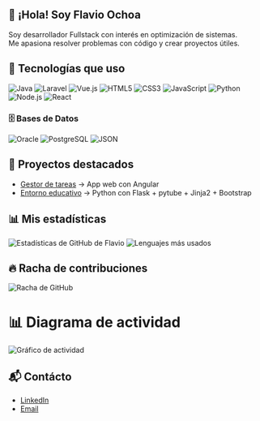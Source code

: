 ## 👋 ¡Hola! Soy Flavio Ochoa  
Soy desarrollador Fullstack con interés en optimización de sistemas.  
Me apasiona resolver problemas con código y crear proyectos útiles.
## 🚀 Tecnologías que uso
![Java](https://img.shields.io/badge/Java-ED8B00?logo=java&logoColor=white)
![Laravel](https://img.shields.io/badge/Laravel-FF2D20?logo=laravel&logoColor=white)
![Vue.js](https://img.shields.io/badge/Vue.js-35495E?logo=vue.js&logoColor=4FC08D)
![HTML5](https://img.shields.io/badge/HTML5-E34F26?logo=html5&logoColor=white)
![CSS3](https://img.shields.io/badge/CSS3-1572B6?logo=css3&logoColor=white)
![JavaScript](https://img.shields.io/badge/JavaScript-F7DF1E?logo=javascript&logoColor=black)
![Python](https://img.shields.io/badge/Python-3776AB?logo=python&logoColor=white)
![Node.js](https://img.shields.io/badge/Node.js-339933?logo=node.js&logoColor=white)
![React](https://img.shields.io/badge/React-20232A?logo=react&logoColor=61DAFB)
### 🗄️ Bases de Datos
![Oracle](https://img.shields.io/badge/Oracle-F80000?logo=oracle&logoColor=white)
![PostgreSQL](https://img.shields.io/badge/PostgreSQL-316192?logo=postgresql&logoColor=white)
![JSON](https://img.shields.io/badge/JSON-000000?logo=json&logoColor=white)
## 📌 Proyectos destacados
- [Gestor de tareas](https://github.com/flavioOchoa1/crud) → App web con Angular
- [Entorno educativo](https://github.com/flavioOchoa1/youtube_downloader_web) → Python con Flask  + pytube + Jinja2  + Bootstrap 
## 📊 Mis estadísticas
![Estadísticas de GitHub de Flavio](https://github-readme-stats.vercel.app/api?username=flavioOchoa1&show_icons=true&theme=tokyonight&locale=es)
![Lenguajes más usados](https://github-readme-stats.vercel.app/api/top-langs/?username=flavioOchoa1&layout=compact&theme=tokyonight&locale=es)
## 🔥 Racha de contribuciones
![Racha de GitHub](https://streak-stats.demolab.com?user=flavioOchoa1&theme=tokyonight&locale=es)
# 📊 Diagrama de actividad
![Gráfico de actividad](https://github-readme-activity-graph.vercel.app/graph?username=flavioOchoa1&theme=react-dark)
## 📬 Contácto
- [LinkedIn](www.linkedin.com/in/arturoochoa1)
- [Email](mailto:flavioarturoo@gmail.com)

